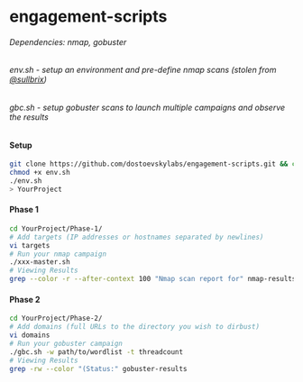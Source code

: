 # engagement-scripts
###### Dependencies: nmap, gobuster

###### env.sh - setup an environment and pre-define nmap scans (stolen from [@sullbrix](https://github.com/sullbrix/engagement-tools/blob/master/EH_Setup.sh))
###### gbc.sh - setup gobuster scans to launch multiple campaigns and observe the results

#### Setup
```bash
git clone https://github.com/dostoevskylabs/engagement-scripts.git && cd engagement-scripts
chmod +x env.sh
./env.sh
> YourProject
```

#### Phase 1
```bash
cd YourProject/Phase-1/
# Add targets (IP addresses or hostnames separated by newlines)
vi targets 
# Run your nmap campaign
./xxx-master.sh
# Viewing Results
grep --color -r --after-context 100 "Nmap scan report for" nmap-results
```

#### Phase 2
```bash
cd YourProject/Phase-2/
# Add domains (full URLs to the directory you wish to dirbust)
vi domains
# Run your gobuster campaign
./gbc.sh -w path/to/wordlist -t threadcount
# Viewing Results
grep -rw --color "(Status:" gobuster-results
```

